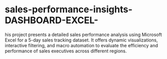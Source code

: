 # sales-performance-insights-DASHBOARD-EXCEL-
his project presents a detailed sales performance analysis using Microsoft Excel for a 5-day sales tracking dataset. It offers dynamic visualizations, interactive filtering, and macro automation to evaluate the efficiency and performance of sales executives across different regions.
